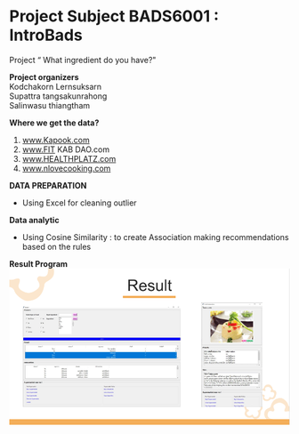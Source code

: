 # Project Subject BADS6001 : IntroBads

Project “ What ingredient do you have?"
  
**Project organizers**  
Kodchakorn Lernsuksarn  
Supattra tangsakunrahong  
Salinwasu thiangtham  
  
**Where we get the data?**  
  1. www.Kapook.com
  2. www.FIT KAB DAO.com
  3. www.HEALTHPLATZ.com
  4. www.nlovecooking.com

**DATA PREPARATION**  

- Using Excel for cleaning outlier

**Data analytic**

- Using Cosine Similarity : to create Association making recommendations based on the rules

**Result Program**  
![result](./slide_ppt/picture1.png) 
